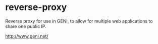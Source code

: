 reverse-proxy
=============

Reverse proxy for use in GENI, to allow for multiple web applications to share one public IP.

http://www.geni.net/